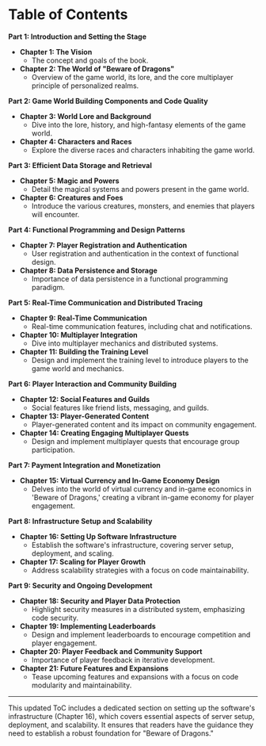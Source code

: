 # Table of Contents

**Part 1: Introduction and Setting the Stage**
- **Chapter 1: The Vision**
  - The concept and goals of the book.
- **Chapter 2: The World of "Beware of Dragons"**
  - Overview of the game world, its lore, and the core multiplayer principle of personalized realms.

**Part 2: Game World Building Components and Code Quality**
- **Chapter 3: World Lore and Background**
  - Dive into the lore, history, and high-fantasy elements of the game world.
- **Chapter 4: Characters and Races**
  - Explore the diverse races and characters inhabiting the game world.

**Part 3: Efficient Data Storage and Retrieval**
- **Chapter 5: Magic and Powers**
  - Detail the magical systems and powers present in the game world.
- **Chapter 6: Creatures and Foes**
  - Introduce the various creatures, monsters, and enemies that players will encounter.

**Part 4: Functional Programming and Design Patterns**
- **Chapter 7: Player Registration and Authentication**
  - User registration and authentication in the context of functional design.
- **Chapter 8: Data Persistence and Storage**
  - Importance of data persistence in a functional programming paradigm.

**Part 5: Real-Time Communication and Distributed Tracing**
- **Chapter 9: Real-Time Communication**
  - Real-time communication features, including chat and notifications.
- **Chapter 10: Multiplayer Integration**
  - Dive into multiplayer mechanics and distributed systems.
- **Chapter 11: Building the Training Level**
  - Design and implement the training level to introduce players to the game world and mechanics.

**Part 6: Player Interaction and Community Building**
- **Chapter 12: Social Features and Guilds**
  - Social features like friend lists, messaging, and guilds.
- **Chapter 13: Player-Generated Content**
  - Player-generated content and its impact on community engagement.
- **Chapter 14: Creating Engaging Multiplayer Quests**
  - Design and implement multiplayer quests that encourage group participation.

**Part 7: Payment Integration and Monetization**
- **Chapter 15: Virtual Currency and In-Game Economy Design**
  - Delves into the world of virtual currency and in-game economics in 'Beware of Dragons,' creating a vibrant in-game economy for player engagement.

**Part 8: Infrastructure Setup and Scalability**
- **Chapter 16: Setting Up Software Infrastructure**
  - Establish the software's infrastructure, covering server setup, deployment, and scaling.
- **Chapter 17: Scaling for Player Growth**
  - Address scalability strategies with a focus on code maintainability.

**Part 9: Security and Ongoing Development**
- **Chapter 18: Security and Player Data Protection**
  - Highlight security measures in a distributed system, emphasizing code security.
- **Chapter 19: Implementing Leaderboards**
  - Design and implement leaderboards to encourage competition and player engagement.
- **Chapter 20: Player Feedback and Community Support**
  - Importance of player feedback in iterative development.
- **Chapter 21: Future Features and Expansions**
  - Tease upcoming features and expansions with a focus on code modularity and maintainability.

---

This updated ToC includes a dedicated section on setting up the software's infrastructure (Chapter 16), which covers essential aspects of server setup, deployment, and scalability. It ensures that readers have the guidance they need to establish a robust foundation for "Beware of Dragons."